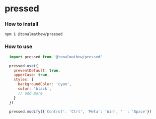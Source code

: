 # pressed

### How to install

`npm i @tonalmathew/pressed`

### How to use

```js
  import pressed from '@tonalmathew/pressed'

  pressed.use({
    preventDefault: true, 
    upperCase: true, 
    styles: {
      backgroundColor: 'cyan',
      color: 'black',
      // add more
    }
  })

  pressed.modify({'Control': 'Ctrl', 'Meta': 'Win', ' ': 'Space'})

```
